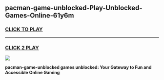 
## pacman-game-unblocked-Play-Unblocked-Games-Online-61y6m
<h3>
<a href="https://premium76.site?title=pacman-game-unblocked&ref=24A">CLICK TO PLAY</a></h3>
<hr>

<h3>
<a href="https://premium76.site?title=pacman-game-unblocked&ref=24A">CLICK 2 PLAY</a>
  
</h3>

<a href="https://premium76.site?title=pacman-game-unblocked&ref=24A"><img src="https://clearcache.store/games.png"></a>


**pacman-game-unblocked games unblocked: Your Gateway to Fun and Accessible Online Gaming**
